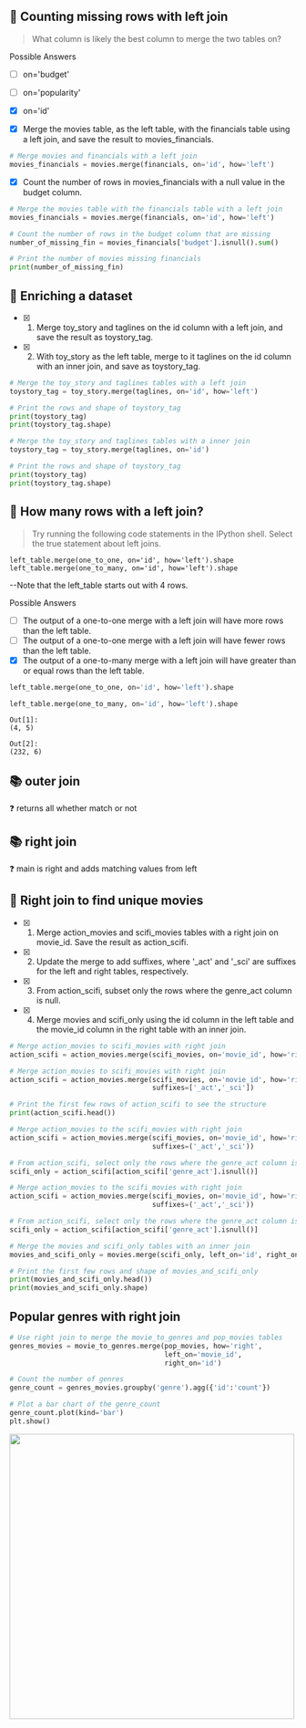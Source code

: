 ## 🦍 Counting missing rows with left join
> What column is likely the best column to merge the two tables on?

Possible Answers

- [ ] on='budget'
- [ ] on='popularity'
- [x] on='id'

- [x] Merge the movies table, as the left table, with the financials table using a left join, and save the result to movies_financials.
```py
# Merge movies and financials with a left join
movies_financials = movies.merge(financials, on='id', how='left')
```
- [x] Count the number of rows in movies_financials with a null value in the budget column.
```py
# Merge the movies table with the financials table with a left join
movies_financials = movies.merge(financials, on='id', how='left')

# Count the number of rows in the budget column that are missing
number_of_missing_fin = movies_financials['budget'].isnull().sum()

# Print the number of movies missing financials
print(number_of_missing_fin)
```
## 🦍 Enriching a dataset
- [x] 1. Merge toy_story and taglines on the id column with a left join, and save the result as toystory_tag.
- [x] 2. With toy_story as the left table, merge to it taglines on the id column with an inner join, and save as toystory_tag.
```py
# Merge the toy_story and taglines tables with a left join
toystory_tag = toy_story.merge(taglines, on='id', how='left')

# Print the rows and shape of toystory_tag
print(toystory_tag)
print(toystory_tag.shape)
```
```py
# Merge the toy_story and taglines tables with a inner join
toystory_tag = toy_story.merge(taglines, on='id')

# Print the rows and shape of toystory_tag
print(toystory_tag)
print(toystory_tag.shape)
```
## 🦍 How many rows with a left join?


> Try running the following code statements in the IPython shell.
> Select the true statement about left joins.

    left_table.merge(one_to_one, on='id', how='left').shape
    left_table.merge(one_to_many, on='id', how='left').shape
--Note that the left_table starts out with 4 rows.

Possible Answers

- [ ] The output of a one-to-one merge with a left join will have more rows than the left table.
- [ ] The output of a one-to-one merge with a left join will have fewer rows than the left table.
- [x] The output of a one-to-many merge with a left join will have greater than or equal rows than the left table.
```py
left_table.merge(one_to_one, on='id', how='left').shape

left_table.merge(one_to_many, on='id', how='left').shape
```
    Out[1]:
    (4, 5)

    Out[2]:
    (232, 6)
## 📚 outer join
❓ returns all whether match or not 
## 📚 right join
❓ main is right and adds matching values from left
## 🦍 Right join to find unique movies
- [x] 1. Merge action_movies and scifi_movies tables with a right join on movie_id. Save the result as action_scifi.
- [x] 2. Update the merge to add suffixes, where '_act' and '_sci' are suffixes for the left and right tables, respectively.
- [x] 3. From action_scifi, subset only the rows where the genre_act column is null.
- [x] 4. Merge movies and scifi_only using the id column in the left table and the movie_id column in the right table with an inner join.
```py
# Merge action_movies to scifi_movies with right join
action_scifi = action_movies.merge(scifi_movies, on='movie_id', how='right')
```
```py
# Merge action_movies to scifi_movies with right join
action_scifi = action_movies.merge(scifi_movies, on='movie_id', how='right',
                                   suffixes=['_act','_sci'])

# Print the first few rows of action_scifi to see the structure
print(action_scifi.head())
```
```py
# Merge action_movies to the scifi_movies with right join
action_scifi = action_movies.merge(scifi_movies, on='movie_id', how='right',
                                   suffixes=('_act','_sci'))

# From action_scifi, select only the rows where the genre_act column is null
scifi_only = action_scifi[action_scifi['genre_act'].isnull()]
```
```py
# Merge action_movies to the scifi_movies with right join
action_scifi = action_movies.merge(scifi_movies, on='movie_id', how='right',
                                   suffixes=('_act','_sci'))

# From action_scifi, select only the rows where the genre_act column is null
scifi_only = action_scifi[action_scifi['genre_act'].isnull()]

# Merge the movies and scifi_only tables with an inner join
movies_and_scifi_only = movies.merge(scifi_only, left_on='id', right_on='movie_id')

# Print the first few rows and shape of movies_and_scifi_only
print(movies_and_scifi_only.head())
print(movies_and_scifi_only.shape)
```
## Popular genres with right join
```py
# Use right join to merge the movie_to_genres and pop_movies tables
genres_movies = movie_to_genres.merge(pop_movies, how='right', 
                                      left_on='movie_id', 
                                      right_on='id')

# Count the number of genres
genre_count = genres_movies.groupby('genre').agg({'id':'count'})

# Plot a bar chart of the genre_count
genre_count.plot(kind='bar')
plt.show()
```

<img src="https://user-images.githubusercontent.com/51888893/205714579-ae9040f5-1ba9-46a2-ac91-e9c3a10a007a.png" width="500">
